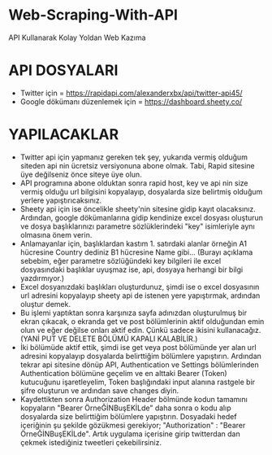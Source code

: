 # Web-Scraping-With-API
API Kullanarak Kolay Yoldan Web Kazıma

# API DOSYALARI

- Twitter için = https://rapidapi.com/alexanderxbx/api/twitter-api45/
- Google dökümanı düzenlemek için = https://dashboard.sheety.co/

# YAPILACAKLAR
- Twitter api için yapmanız gereken tek şey, yukarıda vermiş olduğum siteden api nin ücretsiz versiyonuna abone olmak. Tabi, Rapid sitesine üye değilseniz önce siteye üye olun.
- API programına abone olduktan sonra rapid host, key ve api nin size vermiş olduğu url bilgisini kopyalayıp, dosyalarda size belirtmiş olduğum yerlere yapıştırıcaksınız.
- Sheety api için ise öncelikle sheety'nin sitesine gidip kayıt olacaksınız. Ardından, google dökümanlarına gidip kendinize excel dosyası oluşturun ve dosya başlıklarınızı parametre sözlüklerindeki "key" isimleriyle aynı olmasına önem verin.
- Anlamayanlar için, başlıklardan kastım 1. satırdaki alanlar örneğin A1 hücresine Country dediniz B1 hücresine Name gibi... (Burayı açıklama sebebim, eğer parametre sözlüğündeki key bilgileri ile excel dosyasındaki başlıklar uyuşmaz ise, api, dosyaya herhangi bir bilgi yazdırmıyor.)
- Excel dosyanızdaki başlıkları oluşturdunuz, şimdi ise o excel dosyasının url adresini kopyalayıp sheety api de istenen yere yapıştırmak, ardından oluştur demek.
- Bu işlemi yaptıktan sonra karşınıza sayfa adınızdan oluşturulmuş bir ekran çıkacak, o ekranda get ve post bölümlerinin aktif olduğundan emin olun ve eğer değilse onları aktif edin. Çünkü sadece ikisini kullanacağız. (YANİ PUT VE DELETE BÖLÜMÜ KAPALI KALABİLİR.)
- İki bölümüde aktif ettik, şimdi ise get veya post bölümünde yer alan url adresini kopyalayıp dosyalarda belirttiğim bölümlere yapıştırın. Ardından tekrar api sitesine dönüp API, Authentication ve Settings bölümlerinden Authentication bölümüne geçelim ve en alttaki Bearer (Token) kutucuğunu işaretleyelim, Token başlığındaki input alanına rastgele bir şifre oluşturun ve ardından save changes diyin.
- Kaydettikten sonra Authorization Header bölmünde kodun tamamını kopyaların "Bearer ÖrneĞİNBuşEKİLde" daha sonra o kodu alıp dosyalarda size belirttiğim bölümlere yapıştırın. Dosyadaki hedef içeriğinin
şu şekilde gözükmesi gerekiyor; "Authorization" : "Bearer ÖrneĞİNBuşEKİLde". Artık uygulama içerisine girip twitterdan dan çekmek istediğiniz tweetleri çekebilirsiniz.
